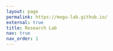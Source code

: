 ```yaml
---
layout: page
permalink: https://mogu-lab.github.io/
external: true
title: Research Lab
nav: true
nav_order: 1
---
```



